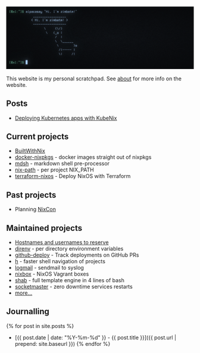 ![alpacasay](img/alpacasay.png)

This website is my personal scratchpad. See [about](about.md) for more info on
the website.

## Posts

* [Deploying Kubernetes apps with KubeNix](deploying-k8s-apps-with-kubenix)

## Current projects

* [BuiltWithNix](BuiltWithNix.md)
* [docker-nixpkgs](https://github.com/nix-community/docker-nixpkgs) - docker
  images straight out of nixpkgs
* [mdsh](https://github.com/zimbatm/mdsh) - markdown shell pre-processor
* [nix-path](https://github.com/zimbatm/nix-path) - per project NIX_PATH
* [terraform-nixos](https://github.com/tweag/terraform-nixos) - Deploy NixOS
  with Terraform

## Past projects

* Planning [NixCon](NixCon.md)

## Maintained projects

* [Hostnames and usernames to reserve](https://zimbatm.github.io/hostnames-and-usernames-to-reserve/)
* [direnv](https://direnv.net) - per directory environment variables
* [github-deploy](https://github.com/zimbatm/github-deploy) - Track deployments on GitHub PRs
* [h](https://github.com/zimbatm/h) - faster shell navigation of projects
* [logmail](https://github.com/zimbatm/logmail) - sendmail to syslog
* [nixbox](https://github.com/nix-community/nixbox) - NixOS Vagrant boxes
* [shab](https://github.com/zimbatm/shab) - full template engine in 4 lines of bash
* [socketmaster](https://github.com/zimbatm/socketmaster) - zero downtime services restarts 
* [more...](https://github.com/zimbatm?utf8=%E2%9C%93&tab=repositories&type=source)

## Journalling

{% for post in site.posts %}
* [{{ post.date | date: "%Y-%m-%d" }} - {{ post.title }}]({{ post.url | prepend: site.baseurl }})
{% endfor %}
